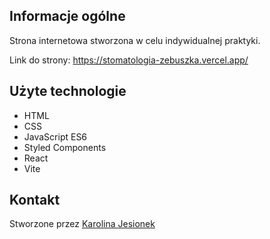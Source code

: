 ## Informacje ogólne
Strona internetowa stworzona w celu indywidualnej praktyki.

Link do strony: https://stomatologia-zebuszka.vercel.app/

## Użyte technologie
* HTML
* CSS
* JavaScript ES6
* Styled Components
* React
* Vite

## Kontakt
Stworzone przez [Karolina Jesionek](mailto:karolina.anna.jesionek@gmail.com) 

